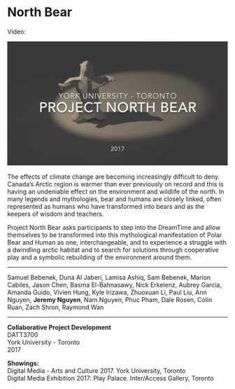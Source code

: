 # North Bear

Video:

<a href="https://www.youtube.com/watch?v=mMEoI5r16hk&t=347s"> <img src="NorthBearPic.png" alt="north bear"> </a>

The effects of climate change are becoming increasingly difficult to deny. Canada’s Arctic region is warmer than ever previously on record and this is having an undeniable effect on the environment and wildlife of the north. In many legends and mythologies, bear and humans are closely linked, often represented as humans who have transformed into bears and as the keepers of wisdom and teachers.
<br>

Project North Bear asks participants to step into the DreamTime and allow themselves to be transformed into this mythological manifestation of Polar Bear and Human as one, interchangeable, and to experience a struggle with a dwindling arctic habitat and to search for solutions through cooperative play and a symbolic rebuilding of the environment around them.
<br>
<hr>

Samuel Bebenek, Duna Al Jaberi, Lamisa Ashiq, Sam Bebenek, Marion Cabiles, Jason Chen, Basma El-Bahnasawy, Nick Erkelenz, Aubrey Garcia, Amanda Guido, Vivien Hung, Kyle Irizawa, Zhuoxuan Li, Paul Liu, Ann Nguyen, __Jeremy Nguyen__, Nam Nguyen, Phuc Pham, Dale Rosen, Colin Ruan, Zach Shron, Raymond Wan

<hr>

__Collaborative Project Development__ <br>
DATT3700 <br>
York University - Toronto <br>
2017 <br>

__Showings:__ <br>
Digital Media - Arts and Culture 2017. York University, Toronto <br>
Digital Media Exhibition 2017: Play Palace. Inter/Access Gallery, Toronto <br>
